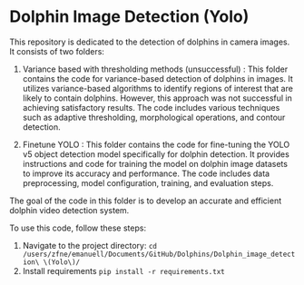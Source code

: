 # Dolphin Image Detection (Yolo)

This repository is dedicated to the detection of dolphins in camera images. It consists of two folders:

1. Variance based with thresholding methods (unsuccessful) : 
    This folder contains the code for variance-based detection of dolphins in images. It utilizes variance-based algorithms to identify regions of interest that are likely to contain dolphins. However, this approach was not successful in achieving satisfactory results. The code includes various techniques such as adaptive thresholding, morphological operations, and contour detection.

2. Finetune YOLO : 
    This folder contains the code for fine-tuning the YOLO v5 object detection model specifically for dolphin detection. It provides instructions and code for training the model on dolphin image datasets to improve its accuracy and performance. The code includes data preprocessing, model configuration, training, and evaluation steps.

The goal of the code in this folder is to develop an accurate and efficient dolphin video detection system.


To use this code, follow these steps:

1. Navigate to the project directory:
``cd /users/zfne/emanuell/Documents/GitHub/Dolphins/Dolphin_image_detection\ \(Yolo\)/``
2. Install requirements
``pip install -r requirements.txt``
